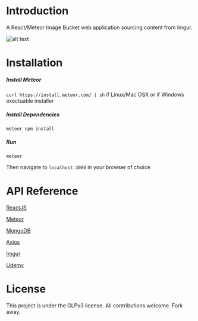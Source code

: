 # Introduction

A React/Meteor Image Bucket web application sourcing content from Imgur.

![alt text](http://i.imgur.com/8JFNzfH.png "Image Bucket Screenshot")

# Installation

##### Install Meteor
`curl https://install.meteor.com/ | sh` if Linux/Mac OSX or if Windows exectuable installer

##### Install Dependencies
`meteor npm install`

##### Run

`meteor`

Then navigate to `localhost:3000` in your browser of choice

# API Reference
[ReactJS](https://facebook.github.io/react/)

[Meteor](https://www.meteor.com/#!)

[MongoDB](https://www.mongodb.com/)

[Axios](https://www.npmjs.com/package/axios)

[Imgur](https://api.imgur.com/3/gallery/hot/viral/0)

[Udemy](https://www.udemy.com/meteor-react-tutorial/learn/v4/overview)

# License
This project is under the GLPv3 license. All contributions welcome. Fork away.

